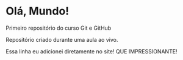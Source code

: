 # Olá, Mundo!
 Primeiro repositório do curso Git e GitHub

 Repositório criado durante uma aula ao vivo.
 
Essa linha eu adicionei diretamente no site! QUE IMPRESSIONANTE!
